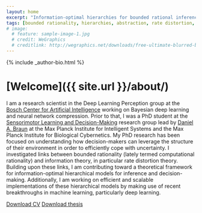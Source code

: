```yaml
---
layout: home
excerpt: "Information-optimal hierarchies for bounded rational inference and decision-making."
tags: [bounded rationality, hierarchies, abstraction, rate distortion, free energy, information theory, decision making, tim genewein]
# image:
  # feature: sample-image-1.jpg
  # credit: WeGraphics
  # creditlink: http://wegraphics.net/downloads/free-ultimate-blurred-background-pack/
---
```



<div class="article-author-bottom">
  {% include _author-bio.html %}
</div>



# [Welcome]({{ site.url }}/about/)
I am a research scientist in the Deep Learning Perception group at the [Bosch Center for Artificial Intelligence](https://www.bosch-ai.com/en/home/home.html) working on Bayesian deep learning and neural network compression. Prior to that, I was a PhD student at the [Sensorimotor Learning and Decision-Making](http://www.kyb.tuebingen.mpg.de/research/rg/braun.html) research group lead by [Daniel A. Braun](https://www.uni-ulm.de/in/neuroinformatik/mitarbeiter/d-braun/) at the Max Planck Institute for Intelligent Systems and the Max Planck Institute for Biological Cybernetics. My PhD research has been focused on understanding how decision-makers can leverage the structure of their environment in order to efficiently cope with uncertainty. I investigated links between bounded rationality (lately termed computational rationality) and information theory, in particular rate distortion theory. Building upon these links, I am contributing toward a theoretical framework for information-optimal hierarchical models for inference and decision-making. Additionally, I am working on efficient and scalable implementations of these hierarchical models by making use of recent breakthroughs in machine learning, particularly deep learning.  

<a href="{{ site.url }}/files/CV.pdf" class="btn"><i class="fa fa-fw fa-download"></i> Download CV</a>
<a href="{{ site.url }}/files/PhD_Thesis.pdf" class="btn"><i class="fa fa-graduation-cap"></i> Download thesis</a>
